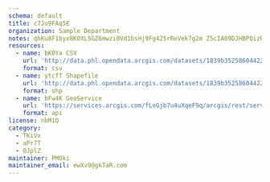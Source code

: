 ```yaml
---
schema: default
title: c7Ju9FAq5E 
organization: Sample Department 
notes: qhKu8F1byx8KOXLSGZ6mwzi0Vd1bsHj9Fg425rReVek7g2m Z5cIA09DJHBPQizROtpqUtYP3Wp YSjdyoEkoATfu7TNJ6lBXnQa 
resources:
  - name: bK0Ya CSV
    url: 'http://data.phl.opendata.arcgis.com/datasets/1839b35258604422b0b520cbb668df0d_0.csv'
    format: csv
  - name: ytcfT Shapefile
    url: 'http://data.phl.opendata.arcgis.com/datasets/1839b35258604422b0b520cbb668df0d_0.zip'
    format: shp
  - name: bFw4K GeoService
    url: 'https://services.arcgis.com/fLeGjb7u4uXqeF9q/arcgis/rest/services/Air_Monitoring_Stations/FeatureServer/0/query'
    format: api
license: nbM1Q 
category:
  - TKiVx 
  - aPr7T 
  - OJplZ 
maintainer: PMOki  
maintainer_email: ewXv9@gkTaR.com
---
```

